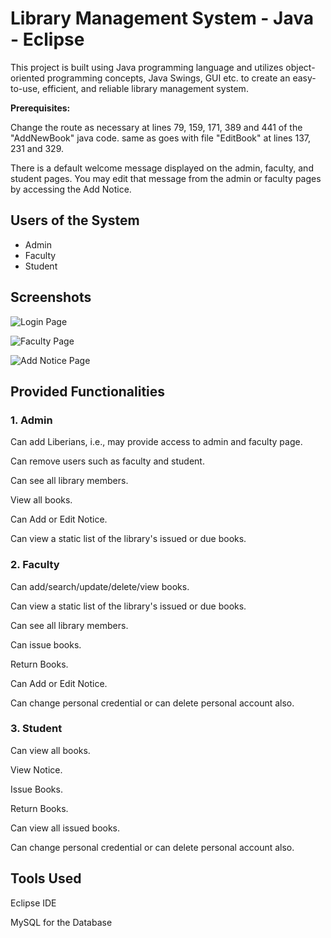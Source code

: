 
# Library Management System - Java - Eclipse

This project is built using Java programming language and utilizes object-oriented programming concepts, Java Swings, GUI etc. to create an easy-to-use, efficient, and reliable library management system.

**Prerequisites:**

Change the route as necessary at lines 79, 159, 171, 389 and 441 of the "AddNewBook" java code.
same as goes with file "EditBook" at lines 137, 231 and 329.

There is a default welcome message displayed on the admin, faculty, and student pages. You may edit that message from the admin or faculty pages by accessing the Add Notice.

## Users of the System

- Admin
- Faculty
- Student

## Screenshots

![Login Page](https://i.imgur.com/LAblOmW.png)

![Faculty Page](https://i.imgur.com/Boy5l0R.png)

![Add Notice Page](https://i.imgur.com/3eHtdY5.png)

## Provided Functionalities

### 1. Admin

Can add Liberians, i.e., may provide access to admin and faculty page.

Can remove users such as faculty and student.

Can see all library members.

View all books.

Can Add or Edit Notice.

Can view a static list of the library's issued or due books.

### 2. Faculty

Can add/search/update/delete/view books.

Can view a static list of the library's issued or due books.

Can see all library members.

Can issue books.

Return Books.

Can Add or Edit Notice.

Can change personal credential or can delete personal account also.

### 3. Student

Can view all books.

View Notice.

Issue Books.

Return Books.

Can view all issued books.

Can change personal credential or can delete personal account also.

## Tools Used

Eclipse IDE

MySQL for the Database

